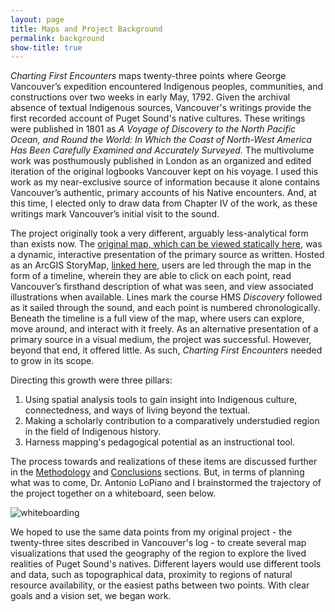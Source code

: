```yaml
---
layout: page
title: Maps and Project Background
permalink: background
show-title: true
---
```


*Charting First Encounters* maps twenty-three points where George Vancouver’s expedition encountered Indigenous peoples, communities, and constructions over two weeks in early May, 1792. Given the archival absence of textual Indigenous sources, Vancouver's writings provide the first recorded account of Puget Sound's native cultures. These writings were published in 1801 as *A Voyage of Discovery to the North Pacific Ocean, and Round the World: In Which the Coast of North-West America Has Been Carefully Examined and Accurately Surveyed.* The multivolume work was posthumously published in London as an organized and edited iteration of the original logbooks Vancouver kept on his voyage. I used this work as my near-exclusive source of information because it alone contains Vancouver’s authentic, primary accounts of his Native encounters. And, at this time, I elected only to draw data from Chapter IV of the work, as these writings mark Vancouver’s initial visit to the sound.

The project originally took a very different, arguably less-analytical form than exists now. The [original map, which can be viewed statically here](https://christian-egan.github.io/charting-first-encounters/oldmap), was a dynamic, interactive presentation of the primary source as written. Hosted as an ArcGIS StoryMap, [linked here](https://storymaps.arcgis.com/stories/d2d4a5c3bbce4261ab80ffc8bb491a2a), users are led through the map in the form of a timeline, wherein they are able to click on each point, read Vancouver’s firsthand description of what was seen, and view associated illustrations when available. Lines mark the course HMS *Discovery* followed as it sailed through the sound, and each point is numbered chronologically. Beneath the timeline is a full view of the map, where users can explore, move around, and interact with it freely. As an alternative presentation of a primary source in a visual medium, the project was successful. However, beyond that end, it offered little. As such, *Charting First Encounters* needed to grow in its scope.

Directing this growth were three pillars:
1. Using spatial analysis tools to gain insight into Indigenous culture, connectedness, and ways of living beyond the textual.
2. Making a scholarly contribution to a comparatively understudied region in the field of Indigenous history.
3. Harness mapping's pedagogical potential as an instructional tool.

The process towards and realizations of these items are discussed further in the [Methodology](https://christian-egan.github.io/charting-first-encounters/methodology) and [Conclusions](https://christian-egan.github.io/charting-first-encounters/conclusions) sections. But, in terms of planning what was to come, Dr. Antonio LoPiano and I brainstormed the trajectory of the project together on a whiteboard, seen below.

<p align="center">
  
![whiteboarding](https://github.com/user-attachments/assets/f1b9aeea-fe2e-48ea-ab05-1e4d7d697090)
</p>

We hoped to use the same data points from my original project - the twenty-three sites described in Vancouver's log - to create several map visualizations that used the geography of the region to explore the lived realities of Puget Sound's natives. Different layers would use different tools and data, such as topographical data, proximity to regions of natural resource availability, or the easiest paths between two points. With clear goals and a vision set, we began work.
